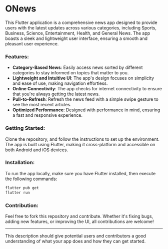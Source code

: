 # ONews

This Flutter application is a comprehensive news app designed to provide users with the latest updates across various categories, including Sports, Business, Science, Entertainment, Health, and General News. The app boasts a sleek and lightweight user interface, ensuring a smooth and pleasant user experience.

### Features:
- **Category-Based News**: Easily access news sorted by different categories to stay informed on topics that matter to you.
- **Lightweight and Intuitive UI**: The app's design focuses on simplicity and ease of use, making navigation effortless.
- **Online Connectivity**: The app checks for internet connectivity to ensure that you're always getting the latest news.
- **Pull-to-Refresh**: Refresh the news feed with a simple swipe gesture to see the most recent articles.
- **Optimized Performance**: Designed with performance in mind, ensuring a fast and responsive experience.

### Getting Started:
Clone the repository, and follow the instructions to set up the environment. The app is built using Flutter, making it cross-platform and accessible on both Android and iOS devices.

### Installation:
To run the app locally, make sure you have Flutter installed, then execute the following commands:

```bash
flutter pub get
flutter run
```

### Contribution:
Feel free to fork this repository and contribute. Whether it's fixing bugs, adding new features, or improving the UI, all contributions are welcome!

---

This description should give potential users and contributors a good understanding of what your app does and how they can get started.
